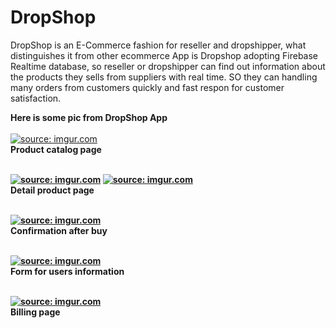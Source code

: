 # DropShop
DropShop is an E-Commerce fashion for reseller and dropshipper, what distinguishes it from other ecommerce App is Dropshop adopting Firebase Realtime database, so reseller or dropshipper can  find out information about the products they sells from suppliers with real time. SO they can handling many orders from customers quickly and fast respon for customer satisfaction. 

<b>Here is some pic from DropShop App </b></br></br>
<a href="https://imgur.com/N6K7ipQ"><img src="https://i.imgur.com/N6K7ipQ.png" title="source: imgur.com" /></a></br>
<b>Product catalog page<b></br></br>

<a href="https://imgur.com/ZiuoOlP"><img src="https://i.imgur.com/ZiuoOlP.png" title="source: imgur.com" /></a>
<a href="https://imgur.com/Als3VxV"><img src="https://i.imgur.com/Als3VxV.png" title="source: imgur.com" /></a></br>
<b>Detail product page</b></br></br>

<a href="https://imgur.com/E7FkhRt"><img src="https://i.imgur.com/E7FkhRt.png" title="source: imgur.com" /></a></br>
<b>Confirmation after buy</b></br></br>

<a href="https://imgur.com/p63owkV"><img src="https://i.imgur.com/p63owkV.png" title="source: imgur.com" /></a></br>
<b>Form for users information</b></br></br>

<a href="https://imgur.com/GssEwbY"><img src="https://i.imgur.com/GssEwbY.png" title="source: imgur.com" /></a></br>
<b>Billing page</b>


